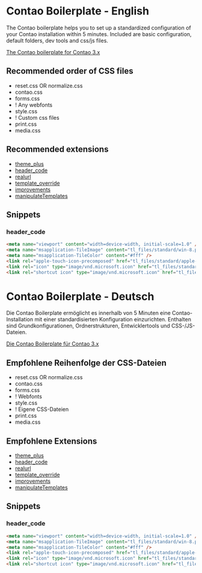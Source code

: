 Contao Boilerplate - English
============================

The Contao boilerplate helps you to set up a standardized configuration of your Contao installation within 5 minutes. Included are basic configuration, default folders, dev tools and css/js files.

[The Contao boilerplate for Contao 3.x](https://github.com/andreasisaak/contao-boilerplate/tree/3.x)

Recommended order of CSS files
------------------------------

* reset.css OR normalize.css
* contao.css
* forms.css
* ! Any webfonts
* style.css
* ! Custom css files
* print.css
* media.css


Recommended extensions
----------------------

* [theme_plus](https://contao.org/de/extension-list/view/theme_plus.html)
* [header_code](https://contao.org/de/extension-list/view/header_code.html)
* [realurl](https://contao.org/de/extension-list/view/realurl.html)
* [template_override](https://contao.org/en/extension-list/view/template_override.html)
* [improvements](https://contao.org/de/extension-list/view/improvements.html)
* [manipulateTemplates](https://contao.org/de/extension-list/view/manipulateTemplates.html)


Snippets
--------

### header_code

```html
<meta name="viewport" content="width=device-width, initial-scale=1.0" />
<meta name="msapplication-TileImage" content="tl_files/standard/win-8.png" />
<meta name="msapplication-TileColor" content="#fff" />
<link rel="apple-touch-icon-precomposed" href="tl_files/standard/apple-touch-icon-precomposed.png" />
<link rel="icon" type="image/vnd.microsoft.icon" href="tl_files/standard/favicon.ico" />
<link rel="shortcut icon" type="image/vnd.microsoft.icon" href="tl_files/standard/favicon.ico" />
```


Contao Boilerplate - Deutsch
============================

Die Contao Boilerplate ermöglicht es innerhalb von 5 Minuten eine Contao-Installation mit einer standardisierten Konfiguration einzurichten. Enthalten sind Grundkonfigurationen, Ordnerstrukturen, Entwicklertools und CSS-/JS-Dateien.

[Die Contao Boilerplate für Contao 3.x](https://github.com/andreasisaak/contao-boilerplate/tree/3.x)

Empfohlene Reihenfolge der CSS-Dateien
--------------------------------------

* reset.css OR normalize.css
* contao.css
* forms.css
* ! Webfonts
* style.css
* ! Eigene CSS-Dateien
* print.css
* media.css


Empfohlene Extensions
---------------------

* [theme_plus](https://contao.org/de/extension-list/view/theme_plus.html)
* [header_code](https://contao.org/de/extension-list/view/header_code.html)
* [realurl](https://contao.org/de/extension-list/view/realurl.html)
* [template_override](https://contao.org/en/extension-list/view/template_override.html)
* [improvements](https://contao.org/de/extension-list/view/improvements.html)
* [manipulateTemplates](https://contao.org/de/extension-list/view/manipulateTemplates.html)


Snippets
--------

### header_code

```html
<meta name="viewport" content="width=device-width, initial-scale=1.0" />
<meta name="msapplication-TileImage" content="tl_files/standard/win-8.png" />
<meta name="msapplication-TileColor" content="#fff" />
<link rel="apple-touch-icon-precomposed" href="tl_files/standard/apple-touch-icon-precomposed.png" />
<link rel="icon" type="image/vnd.microsoft.icon" href="tl_files/standard/favicon.ico" />
<link rel="shortcut icon" type="image/vnd.microsoft.icon" href="tl_files/standard/favicon.ico" />
```